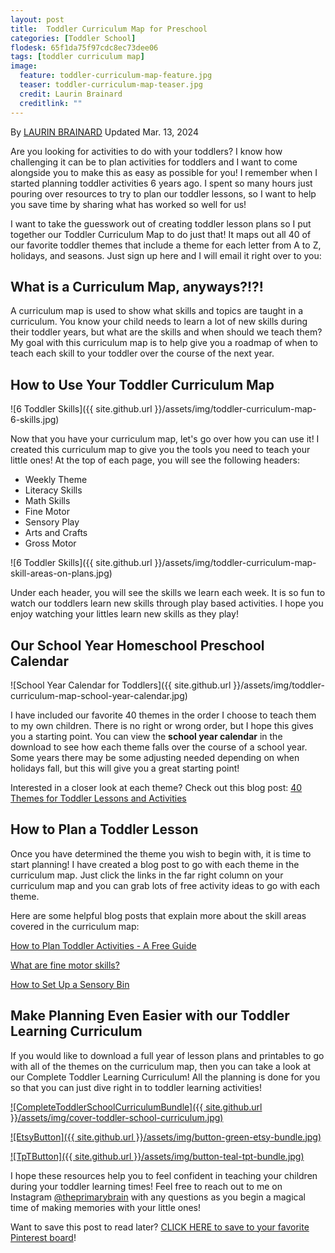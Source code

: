 ```yaml
---
layout: post
title:  Toddler Curriculum Map for Preschool
categories: [Toddler School]
flodesk: 65f1da75f97cdc8ec73dee06
tags: [toddler curriculum map]
image:
  feature: toddler-curriculum-map-feature.jpg
  teaser: toddler-curriculum-map-teaser.jpg
  credit: Laurin Brainard
  creditlink: ""
---
```

By [LAURIN BRAINARD](https://theprimarybrain.com/menu/about/) Updated Mar. 13, 2024

Are you looking for activities to do with your toddlers? I know how challenging it can be to plan activities for toddlers and I want to come alongside you to make this as easy as possible for you! I remember when I started planning toddler activities 6 years ago. I spent so many hours just pouring over resources to try to plan our toddler lessons, so I want to help you save time by sharing what has worked so well for us!

I want to take the guesswork out of creating toddler lesson plans so I put together our Toddler Curriculum Map to do just that! It maps out all 40 of our favorite toddler themes that include a theme for each letter from A to Z, holidays, and seasons. Just sign up here and I will email it right over to you:

<div id="fd-form-65f1da75f97cdc8ec73dee06"></div>
<script>
  window.fd('form', {
    formId: '65f1da75f97cdc8ec73dee06',
    containerEl: '#fd-form-65f1da75f97cdc8ec73dee06'
  });
</script>

## What is a Curriculum Map, anyways?!?!

A curriculum map is used to show what skills and topics are taught in a curriculum. You know your child needs to learn a lot of new skills during their toddler years, but what are the skills and when should we teach them? My goal with this curriculum map is to help give you a roadmap of when to teach each skill to your toddler over the course of the next year. 

## How to Use Your Toddler Curriculum Map

![6 Toddler Skills]({{ site.github.url }}/assets/img/toddler-curriculum-map-6-skills.jpg)

Now that you have your curriculum map, let's go over how you can use it! I created this curriculum map to give you the tools you need to teach your little ones! At the top of each page, you will see the following headers:
- Weekly Theme
- Literacy Skills
- Math Skills
- Fine Motor
- Sensory Play
- Arts and Crafts
- Gross Motor

![6 Toddler Skills]({{ site.github.url }}/assets/img/toddler-curriculum-map-skill-areas-on-plans.jpg)

Under each header, you will see the skills we learn each week. It is so fun to watch our toddlers learn new skills through play based activities. I hope you enjoy watching your littles learn new skills as they play!

## Our School Year Homeschool Preschool Calendar

![School Year Calendar for Toddlers]({{ site.github.url }}/assets/img/toddler-curriculum-map-school-year-calendar.jpg)

I have included our favorite 40 themes in the order I choose to teach them to my own children. There is no right or wrong order, but I hope this gives you a starting point. You can view the **school year calendar** in the download to see how each theme falls over the course of a school year. Some years there may be some adjusting needed depending on when holidays fall, but this will give you a great starting point! 

Interested in a closer look at each theme? Check out this blog post: [40 Themes for Toddler Lessons and Activities](https://theprimarybrain.com/toddler%20school/2024/03/13/List-of-Themes-For-Toddler-Leassons/)

## How to Plan a Toddler Lesson

Once you have determined the theme you wish to begin with, it is time to start planning! I have created a blog post to go with each theme in the curriculum map. Just click the links in the far right column on your curriculum map and you can grab lots of free activity ideas to go with each theme. 

Here are some helpful blog posts that explain more about the skill areas covered in the curriculum map:

[How to Plan Toddler Activities - A Free Guide](https://theprimarybrain.com/toddler%20school/2023/10/24/Toddler-Activities-Planning-Guide/)

[What are fine motor skills?](https://theprimarybrain.com/fine%20motor%20skills/2024/01/25/What-Are-Fine-Motor-Skills/)

[How to Set Up a Sensory Bin](https://theprimarybrain.com/preschool/2023/03/31/Setting-Up-A-Sensory-Bin/)

## Make Planning Even Easier with our Toddler Learning Curriculum

If you would like to download a full year of lesson plans and printables to go with all of the themes on the curriculum map, then you can take a look at our Complete Toddler Learning Curriculum! All the planning is done for you so that you can just dive right in to toddler learning activities! 

[![CompleteToddlerSchoolCurriculumBundle]({{ site.github.url }}/assets/img/cover-toddler-school-curriculum.jpg)](https://www.teacherspayteachers.com/Product/The-Complete-Toddler-Learning-Curriculum-Preschool-Activities-Lesson-Plans-9277137?utm_source=PB%20Blog&utm_campaign=Curriculum%20Map%20Blog%2020240313%20to%20Complete%20Toddler%20Bundle)

[![EtsyButton]({{ site.github.url }}/assets/img/button-green-etsy-bundle.jpg)](https://theprimarybrain.etsy.com/listing/1575955240)

[![TpTButton]({{ site.github.url }}/assets/img/button-teal-tpt-bundle.jpg)](https://www.teacherspayteachers.com/Product/The-Complete-Toddler-Learning-Curriculum-Preschool-Activities-Lesson-Plans-9277137?utm_source=PB%20Blog&utm_campaign=Curriculum%20Map%20Blog%2020240313%20to%20Complete%20Toddler%20Bundle)

I hope these resources help you to feel confident in teaching your children during your toddler learning times! Feel free to reach out to me on Instagram [@theprimarybrain](https://www.instagram.com/theprimarybrain/) with any questions as you begin a magical time of making memories with your little ones!

Want to save this post to read later? [CLICK HERE to save to your favorite Pinterest board](https://www.pinterest.com/pin/447334175504149908/)!